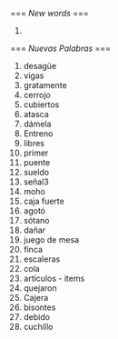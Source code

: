=== *New words* ===

1. 

=== *Nuevas Palabras* ===

1. desagüe
2. vigas
3. gratamente
4. cerrojo
5. cubiertos
6. atasca
7. dámela
8. Entreno
9. libres
10. primer
11. puente
12. sueldo
13. señal3
14. moho
15. caja fuerte
16. agotó
17. sótano
18. dañar
19. juego de mesa
20. finca
21. escaleras
22. cola
23. artículos - items
24. quejaron
25. Cajera  
26. bisontes
27. debido
28. cuchillo

